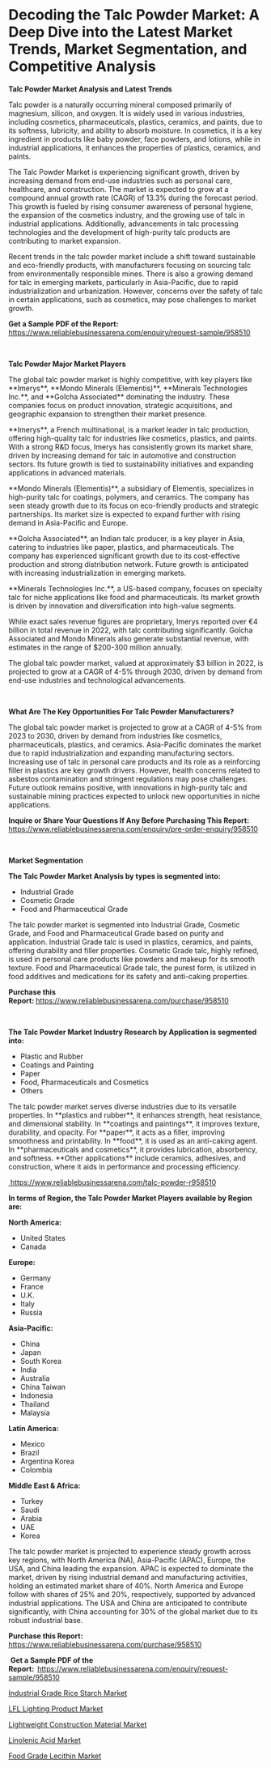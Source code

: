 <p><h1>Decoding the Talc Powder Market: A Deep Dive into the Latest Market Trends, Market Segmentation, and Competitive Analysis</h1></p><p><strong>Talc Powder Market Analysis and Latest Trends</strong></p>
<p><p>Talc powder is a naturally occurring mineral composed primarily of magnesium, silicon, and oxygen. It is widely used in various industries, including cosmetics, pharmaceuticals, plastics, ceramics, and paints, due to its softness, lubricity, and ability to absorb moisture. In cosmetics, it is a key ingredient in products like baby powder, face powders, and lotions, while in industrial applications, it enhances the properties of plastics, ceramics, and paints.</p><p>The Talc Powder Market is experiencing significant growth, driven by increasing demand from end-use industries such as personal care, healthcare, and construction. The market is expected to grow at a compound annual growth rate (CAGR) of 13.3% during the forecast period. This growth is fueled by rising consumer awareness of personal hygiene, the expansion of the cosmetics industry, and the growing use of talc in industrial applications. Additionally, advancements in talc processing technologies and the development of high-purity talc products are contributing to market expansion.</p><p>Recent trends in the talc powder market include a shift toward sustainable and eco-friendly products, with manufacturers focusing on sourcing talc from environmentally responsible mines. There is also a growing demand for talc in emerging markets, particularly in Asia-Pacific, due to rapid industrialization and urbanization. However, concerns over the safety of talc in certain applications, such as cosmetics, may pose challenges to market growth.</p></p>
<p><strong>Get a Sample PDF of the Report:&nbsp;</strong> <a href="https://www.reliablebusinessarena.com/enquiry/request-sample/958510?utm_campaign=1990&utm_medium=2&utm_source=Github&utm_content=ia&utm_term=26012025&utm_id=talc-powder">https://www.reliablebusinessarena.com/enquiry/request-sample/958510</a></p>
<p>&nbsp;</p>
<p><strong>Talc Powder Major Market Players</strong></p>
<p><p>The global talc powder market is highly competitive, with key players like **Imerys**, **Mondo Minerals (Elementis)**, **Minerals Technologies Inc.**, and **Golcha Associated** dominating the industry. These companies focus on product innovation, strategic acquisitions, and geographic expansion to strengthen their market presence.</p><p>**Imerys**, a French multinational, is a market leader in talc production, offering high-quality talc for industries like cosmetics, plastics, and paints. With a strong R&D focus, Imerys has consistently grown its market share, driven by increasing demand for talc in automotive and construction sectors. Its future growth is tied to sustainability initiatives and expanding applications in advanced materials.</p><p>**Mondo Minerals (Elementis)**, a subsidiary of Elementis, specializes in high-purity talc for coatings, polymers, and ceramics. The company has seen steady growth due to its focus on eco-friendly products and strategic partnerships. Its market size is expected to expand further with rising demand in Asia-Pacific and Europe.</p><p>**Golcha Associated**, an Indian talc producer, is a key player in Asia, catering to industries like paper, plastics, and pharmaceuticals. The company has experienced significant growth due to its cost-effective production and strong distribution network. Future growth is anticipated with increasing industrialization in emerging markets.</p><p>**Minerals Technologies Inc.**, a US-based company, focuses on specialty talc for niche applications like food and pharmaceuticals. Its market growth is driven by innovation and diversification into high-value segments.</p><p>While exact sales revenue figures are proprietary, Imerys reported over €4 billion in total revenue in 2022, with talc contributing significantly. Golcha Associated and Mondo Minerals also generate substantial revenue, with estimates in the range of $200-300 million annually.</p><p>The global talc powder market, valued at approximately $3 billion in 2022, is projected to grow at a CAGR of 4-5% through 2030, driven by demand from end-use industries and technological advancements.</p></p>
<p>&nbsp;</p>
<p><strong>What Are The Key Opportunities For Talc Powder Manufacturers?</strong></p>
<p><p>The global talc powder market is projected to grow at a CAGR of 4-5% from 2023 to 2030, driven by demand from industries like cosmetics, pharmaceuticals, plastics, and ceramics. Asia-Pacific dominates the market due to rapid industrialization and expanding manufacturing sectors. Increasing use of talc in personal care products and its role as a reinforcing filler in plastics are key growth drivers. However, health concerns related to asbestos contamination and stringent regulations may pose challenges. Future outlook remains positive, with innovations in high-purity talc and sustainable mining practices expected to unlock new opportunities in niche applications.</p></p>
<p><strong>Inquire or Share Your Questions If Any Before Purchasing This Report:</strong> <a href="https://www.reliablebusinessarena.com/enquiry/pre-order-enquiry/958510?utm_campaign=1990&utm_medium=2&utm_source=Github&utm_content=ia&utm_term=26012025&utm_id=talc-powder">https://www.reliablebusinessarena.com/enquiry/pre-order-enquiry/958510</a></p>
<p>&nbsp;</p>
<p><strong>Market Segmentation</strong></p>
<p><strong>The Talc Powder Market Analysis by types is segmented into:</strong></p>
<p><ul><li>Industrial Grade</li><li>Cosmetic Grade</li><li>Food and Pharmaceutical Grade</li></ul></p>
<p><p>The talc powder market is segmented into Industrial Grade, Cosmetic Grade, and Food and Pharmaceutical Grade based on purity and application. Industrial Grade talc is used in plastics, ceramics, and paints, offering durability and filler properties. Cosmetic Grade talc, highly refined, is used in personal care products like powders and makeup for its smooth texture. Food and Pharmaceutical Grade talc, the purest form, is utilized in food additives and medications for its safety and anti-caking properties.</p></p>
<p><strong>Purchase this Report:&nbsp;</strong><a href="https://www.reliablebusinessarena.com/purchase/958510?utm_campaign=1990&utm_medium=2&utm_source=Github&utm_content=ia&utm_term=26012025&utm_id=talc-powder">https://www.reliablebusinessarena.com/purchase/958510</a></p>
<p>&nbsp;</p>
<p><strong>The Talc Powder Market Industry Research by Application is segmented into:</strong></p>
<p><ul><li>Plastic and Rubber</li><li>Coatings and Painting</li><li>Paper</li><li>Food, Pharmaceuticals and Cosmetics</li><li>Others</li></ul></p>
<p><p>The talc powder market serves diverse industries due to its versatile properties. In **plastics and rubber**, it enhances strength, heat resistance, and dimensional stability. In **coatings and paintings**, it improves texture, durability, and opacity. For **paper**, it acts as a filler, improving smoothness and printability. In **food**, it is used as an anti-caking agent. In **pharmaceuticals and cosmetics**, it provides lubrication, absorbency, and softness. **Other applications** include ceramics, adhesives, and construction, where it aids in performance and processing efficiency.</p></p>
<p><a href="https://www.reliablebusinessarena.com/talc-powder-r958510?utm_campaign=1990&utm_medium=2&utm_source=Github&utm_content=ia&utm_term=26012025&utm_id=talc-powder">&nbsp;https://www.reliablebusinessarena.com/talc-powder-r958510</a></p>
<p><strong>In terms of Region, the Talc Powder Market Players available by Region are:</strong></p>
<p>
    <p> <strong> North America: </strong>
        <ul>
            <li>United States</li>
            <li>Canada</li>
        </ul>
        </p> 
    <p> <strong> Europe: </strong>
        <ul>
            <li>Germany</li>
            <li>France</li>
            <li>U.K.</li>
            <li>Italy</li>
            <li>Russia</li>
        </ul>
        </p> 
    <p> <strong> Asia-Pacific: </strong>
        <ul>
            <li>China</li>
            <li>Japan</li>
            <li>South Korea</li>
            <li>India</li>
            <li>Australia</li>
            <li>China Taiwan</li>
            <li>Indonesia</li>
            <li>Thailand</li>
            <li>Malaysia</li>
        </ul>
        </p> 
    <p> <strong> Latin America: </strong>
        <ul>
            <li>Mexico</li>
            <li>Brazil</li>
            <li>Argentina Korea</li>
            <li>Colombia</li>
        </ul>
        </p> 
    <p> <strong> Middle East & Africa: </strong>
        <ul>
            <li>Turkey</li>
            <li>Saudi</li>
            <li>Arabia</li>
            <li>UAE</li>
            <li>Korea</li>
        </ul>
    </p>
    </p>
<p><p>The talc powder market is projected to experience steady growth across key regions, with North America (NA), Asia-Pacific (APAC), Europe, the USA, and China leading the expansion. APAC is expected to dominate the market, driven by rising industrial demand and manufacturing activities, holding an estimated market share of 40%. North America and Europe follow with shares of 25% and 20%, respectively, supported by advanced industrial applications. The USA and China are anticipated to contribute significantly, with China accounting for 30% of the global market due to its robust industrial base.</p></p>
<p><strong>Purchase this Report: </strong><a href="https://www.reliablebusinessarena.com/purchase/958510?utm_campaign=1990&utm_medium=2&utm_source=Github&utm_content=ia&utm_term=26012025&utm_id=talc-powder">https://www.reliablebusinessarena.com/purchase/958510</a></p>
<p>&nbsp;<strong>Get a Sample PDF of the Report:&nbsp;&nbsp;</strong><a href="https://www.reliablebusinessarena.com/enquiry/request-sample/958510?utm_campaign=1990&utm_medium=2&utm_source=Github&utm_content=ia&utm_term=26012025&utm_id=talc-powder">https://www.reliablebusinessarena.com/enquiry/request-sample/958510</a></p>
<p><strong></strong></p>
<p><p><a href="https://www.linkedin.com/pulse/deep-insights-industrial-grade-rice-starch-market-size-growing-4oiac?utm_campaign=1990&utm_medium=2&utm_source=Github&utm_content=ia&utm_term=26012025&utm_id=talc-powder">Industrial Grade Rice Starch Market</a></p><p><a href="https://www.linkedin.com/pulse/market-trends-growth-lfl-lighting-product-industry-148-cagr-forecast-atccf?utm_campaign=1990&utm_medium=2&utm_source=Github&utm_content=ia&utm_term=26012025&utm_id=talc-powder">LFL Lighting Product Market</a></p><p><a href="https://github.com/abantolemox08/Market-Research-Report-List-1/blob/main/lightweight-construction-material-market.md?utm_campaign=1990&utm_medium=2&utm_source=Github&utm_content=ia&utm_term=26012025&utm_id=talc-powder">Lightweight Construction Material Market</a></p><p><a href="https://github.com/popupioo/Market-Research-Report-List-1/blob/main/linolenic-acid-market.md?utm_campaign=1990&utm_medium=2&utm_source=Github&utm_content=ia&utm_term=26012025&utm_id=talc-powder">Linolenic Acid Market</a></p><p><a href="https://www.linkedin.com/pulse/accurate-data-food-grade-lecithin-market-size-share-volume-growth-quqvf?utm_campaign=1990&utm_medium=2&utm_source=Github&utm_content=ia&utm_term=26012025&utm_id=talc-powder">Food Grade Lecithin Market</a></p></p>